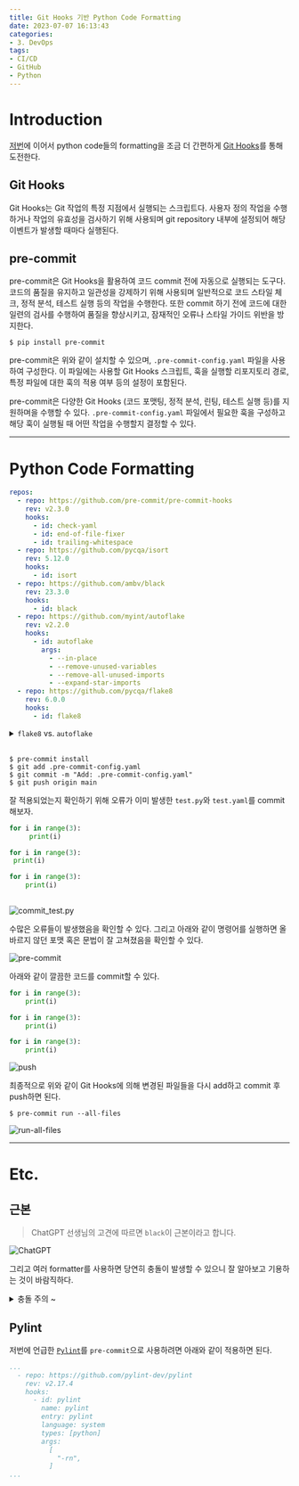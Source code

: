 ```yaml
---
title: Git Hooks 기반 Python Code Formatting
date: 2023-07-07 16:13:43
categories:
- 3. DevOps
tags:
- CI/CD
- GitHub
- Python
---
```

# Introduction

[저번](https://zerohertz.github.io/automating-code-formatting-with-github-actions/#%EC%B0%A8%ED%9B%84-%EC%8B%9C%EB%8F%84)에 이어서 python code들의 formatting을 조금 더 간편하게 [Git Hooks](https://git-scm.com/book/ko/v2/Git%EB%A7%9E%EC%B6%A4-Git-Hooks)를 통해 도전한다.

## Git Hooks

Git Hooks는 Git 작업의 특정 지점에서 실행되는 스크립트다.
사용자 정의 작업을 수행하거나 작업의 유효성을 검사하기 위해 사용되며 git repository 내부에 설정되어 해당 이벤트가 발생할 때마다 실행된다.

## pre-commit

pre-commit은 Git Hooks을 활용하여 코드 commit 전에 자동으로 실행되는 도구다.
코드의 품질을 유지하고 일관성을 강제하기 위해 사용되며 일반적으로 코드 스타일 체크, 정적 분석, 테스트 실행 등의 작업을 수행한다.
또한 commit 하기 전에 코드에 대한 일련의 검사를 수행하여 품질을 향상시키고, 잠재적인 오류나 스타일 가이드 위반을 방지한다.

```shell
$ pip install pre-commit
```

pre-commit은 위와 같이 설치할 수 있으며, `.pre-commit-config.yaml` 파일을 사용하여 구성한다.
이 파일에는 사용할 Git Hooks 스크립트, 훅을 실행할 리포지토리 경로, 특정 파일에 대한 훅의 적용 여부 등의 설정이 포함된다.

pre-commit은 다양한 Git Hooks (코드 포맷팅, 정적 분석, 린팅, 테스트 실행 등)를 지원하며을 수행할 수 있다.
`.pre-commit-config.yaml` 파일에서 필요한 훅을 구성하고 해당 훅이 실행될 때 어떤 작업을 수행할지 결정할 수 있다.

<!-- More -->

---

# Python Code Formatting

```yaml .pre-commit-config.ymal
repos:
  - repo: https://github.com/pre-commit/pre-commit-hooks
    rev: v2.3.0
    hooks:
      - id: check-yaml
      - id: end-of-file-fixer
      - id: trailing-whitespace
  - repo: https://github.com/pycqa/isort
    rev: 5.12.0
    hooks:
      - id: isort
  - repo: https://github.com/ambv/black
    rev: 23.3.0
    hooks:
      - id: black
  - repo: https://github.com/myint/autoflake
    rev: v2.2.0
    hooks:
      - id: autoflake
        args:
          - --in-place
          - --remove-unused-variables
          - --remove-all-unused-imports
          - --expand-star-imports
  - repo: https://github.com/pycqa/flake8
    rev: 6.0.0
    hooks:
      - id: flake8
```

<details>
<summary>
<code>flake8</code> vs. <code>autoflake</code>
</summary>

<code>flake8</code>과 <code>autoflake</code>은 모두 Python 코드 정적 분석 도구입니다. 그러나 각각의 동작과 목적은 약간 다릅니다.

<code>flake8</code>:
<code>flake8</code>은 Python 코드의 문제를 식별하고 보고하는 데 사용되는 도구입니다. PEP 8 스타일 가이드 준수, 문법 오류, 네이밍 규칙 위반, 코드 복잡도 등과 같은 다양한 문제를 검사합니다. <code>flake8</code>은 Pycodestyle, PyFlakes 및 McCabe를 결합한 것으로, 코드 스타일, 잠재적인 오류 및 복잡도 문제를 포착할 수 있습니다. <code>flake8</code>은 코드의 가독성과 유지 관리 가능성을 향상시키는 데 도움이 됩니다.

<code>autoflake</code>:
<code>autoflake</code>은 <code>flake8</code>과 유사한 목표를 가지고 있지만, 추가적으로 사용되지 않는 변수와 임포트 문을 자동으로 제거하여 코드를 최적화합니다. <code>autoflake</code>은 사용되지 않는 코드 요소를 제거함으로써 코드 베이스를 정리하고, 불필요한 부분을 제거하여 코드 크기를 줄이는 데 도움이 됩니다. 이는 더 깔끔하고 효율적인 코드를 작성하는 데 도움이 될 수 있습니다.

따라서, <code>flake8</code>은 주로 코드 스타일과 잠재적인 오류를 검사하는 데 사용되며, <code>autoflake</code>은 사용되지 않는 코드 요소를 자동으로 제거하여 코드를 최적화하는 데 사용됩니다. 두 도구는 모두 코드 품질을 향상시키는 데 도움이 되는데, 각각의 목적과 사용 사례에 따라 적합한 도구를 선택할 수 있습니다.
</details>
<br />

```shell
$ pre-commit install
$ git add .pre-commit-config.yaml
$ git commit -m "Add: .pre-commit-config.yaml"
$ git push origin main
```

잘 적용되었는지 확인하기 위해 오류가 이미 발생한 `test.py`와 `test.yaml`를 commit 해보자.

```python test.py
for i in range(3):
     print(i)

for i in range(3):
 print(i)

for i in range(3):
	print(i)
        
```

![commit_test.py](https://github-production-user-asset-6210df.s3.amazonaws.com/42334717/251974060-e7a1f54c-8ea1-4250-aefe-cfdf70b7f895.png)

수많은 오류들이 발생했음을 확인할 수 있다.
그리고 아래와 같이 명령어를 실행하면 올바르지 않던 포맷 혹은 문법이 잘 고쳐졌음을 확인할 수 있다.

![pre-commit](https://github-production-user-asset-6210df.s3.amazonaws.com/42334717/251974091-0a92e35d-4cb5-401f-a7f1-ecd801e6a277.png)

아래와 같이 깔끔한 코드를 commit할 수 있다.

```python test.py
for i in range(3):
    print(i)

for i in range(3):
    print(i)

for i in range(3):
    print(i)
```

![push](https://github-production-user-asset-6210df.s3.amazonaws.com/42334717/251974403-3ce45c5e-3dc3-4cfc-b6ad-b9fb5b4c437f.png)

최종적으로 위와 같이 Git Hooks에 의해 변경된 파일들을 다시 add하고 commit 후 push하면 된다.

```shell
$ pre-commit run --all-files
```

![run-all-files](https://github-production-user-asset-6210df.s3.amazonaws.com/42334717/251974560-77c9e373-dfe4-4316-99ac-50145c9abb32.png)

---

# Etc.


## 근본

> ChatGPT 선생님의 고견에 따르면 `black`이 근본이라고 합니다.

![ChatGPT](https://github-production-user-asset-6210df.s3.amazonaws.com/42334717/251985070-227a8faf-99f2-42f9-a2db-85c397061b8e.png)

그리고 여러 formatter를 사용하면 당연히 충돌이 발생할 수 있으니 잘 알아보고 기용하는 것이 바람직하다.

<details>
<summary>
충돌 주의 ~
</summary>

<code>autoflake</code>, <code>black</code>, <code>autopep8</code>은 모두 Python 코드를 자동으로 포맷팅하고 개선하는 도구입니다. 각각의 도구는 코드를 일관된 스타일로 변경하고 가독성을 향상시키는 목적을 가지고 있습니다. 그러나 이 도구들은 서로 다른 규칙과 알고리즘을 사용하므로 충돌이 발생할 수 있습니다.

충돌이 발생할 수 있는 상황은 다음과 같습니다:

1. 동일한 파일에서 중복 포맷팅:
   + <code>autoflake</code>, <code>black</code>, <code>autopep8</code>를 모두 동시에 적용하면 동일한 파일에서 중복된 코드 포맷팅이 발생할 수 있습니다.
   + 이는 코드에 예상치 못한 변경을 일으킬 수 있으며, 코드의 일관성을 해치고 예상치 못한 동작을 유발할 수 있습니다.
2. 서로 다른 스타일 규칙:
   + <code>autoflake</code>, <code>black</code>, <code>autopep8</code>은 각각 독자적인 스타일 규칙을 가지고 있습니다.
   + 따라서, 한 줄의 코드에 대해 각 도구가 다른 결과를 생성할 수 있습니다. 이는 코드 포맷팅 결과의 일관성을 해칠 수 있고, 코드 리뷰나 협업 과정에서 혼란을 야기할 수 있습니다.
3. 잠재적인 버그:
   + 동시에 여러 도구를 사용할 경우, 각 도구의 버그나 잠재적인 문제가 복합적으로 발생할 수 있습니다.
   + 이는 예기치 않은 결과를 초래할 수 있으며, 코드의 신뢰성에 영향을 줄 수 있습니다.
 
충돌을 최소화하고 일관된 코드 포맷팅을 유지하기 위해서는 동시에 여러 도구를 사용하는 대신에 하나의 코드 포맷터를 선택하여 일관성을 유지하는 것이 좋습니다. 각 도구는 각각의 장점과 특징을 가지고 있으므로, 개발자는 자신의 프로젝트와 팀의 요구에 맞게 최적의 도구를 선택하고 사용하는 것이 중요합니다.

</details>

## Pylint

저번에 언급한 [`Pylint`](https://github.com/pylint-dev/pylint)를 `pre-commit`으로 사용하려면 아래와 같이 적용하면 된다.

```yaml .pre-commit-config.yaml
...
  - repo: https://github.com/pylint-dev/pylint
    rev: v2.17.4
    hooks:
      - id: pylint
        name: pylint
        entry: pylint
        language: system
        types: [python]
        args:
          [
            "-rn",
          ]
...
```